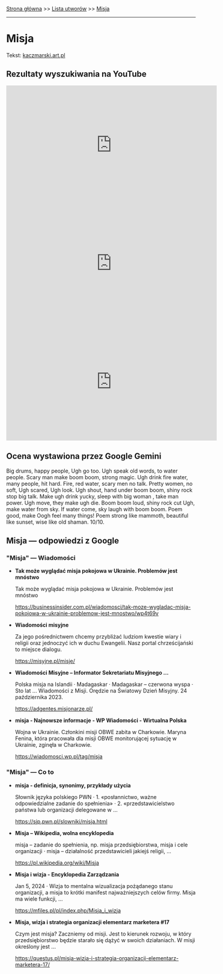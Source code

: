 [Strona główna](../index.md) >> [Lista utworów](../list.md) >> [Misja](283.md)

---

# Misja

Tekst: [kaczmarski.art.pl](https://www.kaczmarski.art.pl/tworczosc/wiersze/misja/)

## Rezultaty wyszukiwania na YouTube

<iframe width="560" height="315" src="https://www.youtube.com/embed/KsasReRVn-Q?si=IdontcarewhotheIRSsendsImnotpayingtaxes" title="YouTube video player" frameborder="0" allow="accelerometer; autoplay; clipboard-write; encrypted-media; gyroscope; picture-in-picture; web-share" referrerpolicy="strict-origin-when-cross-origin" allowfullscreen></iframe>

<iframe width="560" height="315" src="https://www.youtube.com/embed/l5LO4Wa2VLs?si=IdontcarewhotheIRSsendsImnotpayingtaxes" title="YouTube video player" frameborder="0" allow="accelerometer; autoplay; clipboard-write; encrypted-media; gyroscope; picture-in-picture; web-share" referrerpolicy="strict-origin-when-cross-origin" allowfullscreen></iframe>

<iframe width="560" height="315" src="https://www.youtube.com/embed/cVMzXEn26Zs?si=IdontcarewhotheIRSsendsImnotpayingtaxes" title="YouTube video player" frameborder="0" allow="accelerometer; autoplay; clipboard-write; encrypted-media; gyroscope; picture-in-picture; web-share" referrerpolicy="strict-origin-when-cross-origin" allowfullscreen></iframe>

## Ocena wystawiona przez Google Gemini

Big drums, happy people, Ugh go too. Ugh speak old words, to water people. Scary man make boom boom, strong magic. Ugh drink fire water, many people, hit hard. Fire, red water, scary men no talk. Pretty women, no soft, Ugh scared, Ugh look. Ugh shout, hand under boom boom, shiny rock stop big talk. Make ugh drink yucky, sleep with big woman , take man power. Ugh move, they make ugh die. Boom boom loud, shiny rock cut Ugh, make water from sky. If water come, sky laugh with boom boom. Poem good, make Oogh feel many things! Poem strong like mammoth, beautiful like sunset, wise like old shaman. 10/10.


## Misja — odpowiedzi z Google

### "Misja" — Wiadomości

- **Tak może wyglądać misja pokojowa w Ukrainie. Problemów jest mnóstwo**

    Tak może wyglądać misja pokojowa w Ukrainie. Problemów jest mnóstwo 

   <https://businessinsider.com.pl/wiadomosci/tak-moze-wygladac-misja-pokojowa-w-ukrainie-problemow-jest-mnostwo/wp4t69v>
- **Wiadomości misyjne**

    Za jego pośrednictwem chcemy przybliżać ludziom kwestie wiary i religii oraz jednoczyć ich w duchu Ewangelii. Nasz portal chrześcijański to miejsce dialogu. 

   <https://misyjne.pl/misje/>
- **Wiadomości Misyjne – Informator Sekretariatu Misyjnego ...**

    Polska misja na Islandii · Madagaskar · Madagaskar – czerwona wyspa · Sto lat ... Wiadomości z Misji. Orędzie na Światowy Dzień Misyjny. 24 października 2023. 

   <https://adgentes.misjonarze.pl/>
- **misja - Najnowsze informacje - WP Wiadomości - Wirtualna Polska**

    Wojna w Ukrainie. Członkini misji OBWE zabita w Charkowie. Maryna Fenina, która pracowała dla misji OBWE monitorującej sytuację w Ukrainie, zginęła w Charkowie. 

   <https://wiadomosci.wp.pl/tag/misja>

### "Misja" — Co to

- **misja - definicja, synonimy, przykłady użycia**

    Słownik języka polskiego PWN · 1. «posłannictwo, ważne odpowiedzialne zadanie do spełnienia» · 2. «przedstawicielstwo państwa lub organizacji delegowane w ... 

   <https://sjp.pwn.pl/slowniki/misja.html>
- **Misja – Wikipedia, wolna encyklopedia**

    misja – zadanie do spełnienia, np. misja przedsiębiorstwa, misja i cele organizacji · misja – działalność przedstawicieli jakiejś religii, ... 

   <https://pl.wikipedia.org/wiki/Misja>
- **Misja i wizja - Encyklopedia Zarządzania**

    Jan 5, 2024  ·  Wizja to mentalna wizualizacja pożądanego stanu organizacji, a misja to krótki manifest najważniejszych celów firmy. Misja ma wiele funkcji, ... 

   <https://mfiles.pl/pl/index.php/Misja_i_wizja>
- **Misja, wizja i strategia organizacji elementarz marketera #17**

    Czym jest misja? Zaczniemy od misji. Jest to kierunek rozwoju, w który przedsiębiorstwo będzie starało się dążyć w swoich działaniach. W misji określony jest ... 

   <https://questus.pl/misja-wizja-i-strategia-organizacji-elementarz-marketera-17/>

